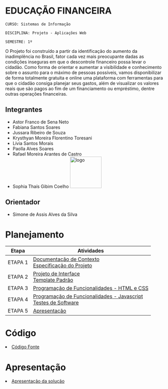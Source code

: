 # EDUCAÇÃO FINANCEIRA

`CURSO: Sistemas de Informação`

`DISCIPLINA: Projeto - Aplicações Web`

`SEMESTRE: 1º`

O Projeto foi construído a partir da identificação do aumento da inadimplência no Brasil, fator cada vez mais preocupante dadas as condições inseguras em que o descontrole financeiro possa levar o cidadão. Como forma de orientar e aumentar a visibilidade e conhecimento sobre o assunto para o máximo de pessoas possíveis, vamos disponibilizar de forma totalmente gratuita e online uma plataforma com ferramentas para que o cidadão consiga planejar seus gastos, além de visualizar os valores reais que são pagos ao fim de um financiamento ou empréstimo, dentre outras operações financeiras.

## Integrantes

* Astor Franco de Sena Neto
* Fabiana Santos Soares
* Jussara Ribeiro de Souza
* Krysthyan Moreira Florentino Toresani
* Lívia Santos Morais
* Paolla Alves Soares
* Rafael Moreira Arantes de Castro
* Sophia Thaís Gibim Coelho <a href="https://github.com/sophiathais2352" title="Sophia Coelho" rel="nofollow"><img src="docs/img/eu.png" alt="logo" data-canonical-src="https://github.com/sophiathais2352" width="100vw"/></a><br>

## Orientador

* Simone de Assis Alves da Silva

# Planejamento

| Etapa         | Atividades |
|  :----:   | ----------- |
| ETAPA 1         |[Documentação de Contexto](docs/context.md) <br> [Especificação do Projeto](docs/especification.md) |
| ETAPA 2         |[Projeto de Interface](docs/interface.md) <br> [Template Padrão](docs/template.md) |
| ETAPA 3         |[Programação de Funcionalidades - HTML e CSS](docs/development.md) |
| ETAPA 4        |[Programação de Funcionalidades - Javascript](docs/development.md) <br> [Testes de Software ](docs/tests.md) |
| ETAPA 5         | [Apresentação](presentation/README.md) |

# Código

<li><a href="src/README.md"> Código Fonte</a></li>

# Apresentação

<li><a href="presentation/README.md"> Apresentação da solução</a></li>
